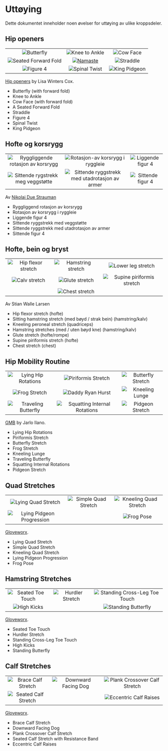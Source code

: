 # Uttøying

Dette dokumentet inneholder noen øvelser for uttøying  av ulike kroppsdeler.

## Hip openers 

||||  
|:-:|:-:|:-:|  
|![Butterfly](./lisa-winters-cox_butterfly-2.png) | ![Knee to Ankle](./lisa-winters-cox_knee-to-ankle.png) | ![Cow Face](./lisa-winters-cox_cow-face.png)|  
|![Seated Forward Fold](./lisa-winters-cox_seated-forward-fold.png) | [![Namaste](./lisa-winters-cox_namaste.png)](https://www.youtube.com/watch?v=YxKq84cF6Eg&list=PLCNBOxsx5-HxSH4Aj2N8j-7MYCB0YySYV&index=4&t=0s) | ![Straddle](./lisa-winters-cox_straddle.png)|  
| ![Figure 4](./lisa-winters-cox_figure-4.png) | ![Spinal Twist](./lisa-winters-cox_spinal-twist.png) | ![King Pidgeon](./lisa-winters-cox_king-pidgeon.png) | 

[Hip openers](https://www.youtube.com/watch?v=YxKq84cF6Eg&list=PLCNBOxsx5-HxSH4Aj2N8j-7MYCB0YySYV&index=4&t=0s) by Lisa Winters Cox.

* Butterfly (with forward fold)  
* Knee to Ankle  
* Cow Face (with forward fold)  
* A Seated Forward Fold  
* Straddle  
* Figure 4  
* Spinal Twist  
* King Pidgeon  

## Hofte og korsrygg

||||  
|:-:|:-:|:-:|  
|![Ryggliggende rotasjon av korsrygg](./nikolai-due-strauman_rotasjon-korsrygg-1.jpg) | ![Rotasjon-av korsrygg i ryggleie](./nikolai-due-strauman_rotasjon-korsrygg-2.jpg) | ![Liggende figur 4](./nikolai-due-strauman_liggende-figur-4.jpg)|  
|![Sittende rygstrekk meg veggstøtte](./nikolai-due-strauman_ryggstrekk-vegg.jpg) | ![Sittende ryggstrekk med utadrotasjon av armer](./nikolai-due-strauman_ryggstrekk-armrotasjon.jpg) | ![Sittende figur 4](./nikolai-due-strauman_sittende-figur-4.jpg)|  

Av [Nikolai Due Strauman](nikolai-due-strauman_hofta-og-korsryggen.pdf)
* Ryggliggend rotasjon av korsrygg
* Rotasjon av korsrygg i ryggleie
* Liggende figur 4
* Sittende ryggstrekk med veggstøtte
* Sittende ryggstrekk med utadrotasjon av armer
* Sittende figur 4

## Hofte, bein og bryst

||||  
|:-:|:-:|:-:|  
|![Hip flexor stretch](./stian-walle-larsen_hip-flexor-stretch.jpg) | ![Hamstring stretch](./stian-walle-larsen_hamstring-stretch.jpg) | ![Lower leg stretch](./stian-walle-larsen_lower-leg-stretch.jpg)|  
|![Calv stretch](./stian-walle-larsen_calv-stretch.jpg) | ![Glute stretch](./stian-walle-larsen_glute-stretch.jpg) | ![Supine piriformis stretch](./stian-walle-larsen_supine-piriformis-stretch.jpg)|  
| | ![Chest stretch](./stian-walle-larsen_chest-stretch.jpg) | | 

Av Stian Walle Larsen
* Hip flexor stretch (hofte)  
* Sitting hamstring stretch (med bøyd / strak bein) (hamstring/kalv)  
* Kneeling peroneal stretch (quadriceps) 
* Hamstring stretches (med / uten bøyd kne) (hamstring/kalv)  
* Glute stretch (hofte/rompe) 
* Supine piriformis stretch (hofte)  
* Chest stretch (chest)

## Hip Mobility Routine

||||  
|:-:|:-:|:-:|  
|![Lying Hip Rotations](./jarlo-ilano_lying-hip-rotations.jpg) | ![Piriformis Stretch](./jarlo-ilano_piriformis-stretch.jpg) | ![Butterfly Stretch](./jarlo-ilano_butterfly-stretch.jpg)|  
|![Frog Stretch](./jarlo-ilano_frog-stretch.jpg) | ![Daddy Ryan Hurst](./jarlo-ilano_daddy-ryan-hurst.jpg) | ![Kneeling Lunge](./jarlo-ilano_kneeling-lunge.jpg)|  
|![Traveling Butterfly](./jarlo-ilano_traveling-butterfly.jpg) | ![Squatting Internal Rotations](./jarlo-ilano_squatting-internal-rotations.jpg) | ![Pidgeon Stretch](./jarlo-ilano_pidgeon-stretch.jpg)| 

[GMB](https://gmb.io/hip-mobility/) by Jarlo Ilano.

* Lying Hip Rotations  
* Piriformis Stretch  
* Butterfly Stretch  
* Frog Stretch  
* Kneeling Lunge  
* Traveling Butterfly
* Squatting Internal Rotations
* Pidgeon Stretch

## Quad Stretches 

||||  
|:-:|:-:|:-:|  
|![Lying Quad Stretch](./gloveworx_lying-quad-stretch.jpg) | ![Simple Quad Stretch](./gloveworx_simple-quad-stretch.jpg) | ![Kneeling Quad Stretch](./gloveworx_kneeling-quad-stretch.jpg)|  
|![Lying Pidgeon Progression](./gloveworx_lying-pidgeon-progression.jpg) | | ![Frog Pose](./gloveworx_grog-pose.jpg)|    

[Gloveworx](https://www.gloveworx.com/blog/quad-stretches-help-become-unstoppable/).

* Lying Quad Stretch  
* Simple Quad Stretch
* Kneeling Quad Stretch
* Lying Pidgeon Progression
* Frog Pose

## Hamstring Stretches 

||||  
|:-:|:-:|:-:|  
|![Seated Toe Touch](./gloveworx_seated-toe-touch.jpg) | ![Hurdler Stretch](./gloveworx_hurdler-stretch.jpg) | ![Standing Cross-Leg Toe Touch](./gloveworx_standing-cross-leg-toe-touch.jpg)|  
|![High Kicks](./gloveworx_high-kicks.jpg) | | ![Standing Butterfly](./gloveworx_standing-butterfly.jpg)|  

[Gloveworx](https://www.gloveworx.com/blog/five-hamstring-stretches-become-unstoppable/).

* Seated Toe Touch
* Hurdler Stretch
* Standing Cross-Leg Toe Touch
* High Kicks
* Standing Butterfly

## Calf Stretches 

||||  
|:-:|:-:|:-:|  
|![Brace Calf Stretch](./gloveworx_brace-calf-stretch.jpg) | ![Downward Facing Dog](./gloveworx_downward-facing-dog.jpg) | ![Plank Crossover Calf Stretch](./gloveworx_crossover-calf-stretch.jpg)|  
|![Seated Calf Stretch](./gloveworx_seated-calf-stretch.jpg) | | ![Eccentric Calf Raises](./gloveworx_eccentric-calf-raises.jpg)|  

[Gloveworx](https://www.gloveworx.com/blog/5-calf-stretches-become-unstoppable/).

* Brace Calf Stretch  
* Downward Facing Dog  
* Plank Crossover Calf Stretch  
* Seated Calf Stretch with Resistance Band  
* Eccentric Calf Raises  

